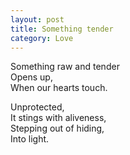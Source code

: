 ```yaml
---
layout: post
title: Something tender
category: Love
---
```


Something raw and tender  
Opens up,  
When our hearts touch.

Unprotected,  
It stings with aliveness,  
Stepping out of hiding,  
Into light.
